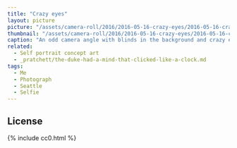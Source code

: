 ```yaml
---
title: "Crazy eyes"
layout: picture
picture: "/assets/camera-roll/2016/2016-05-16-crazy-eyes/2016-05-16-crazy-eyes.jpg"
thumbnail: "/assets/camera-roll/2016/2016-05-16-crazy-eyes/2016-05-16-crazy-eyes-thumbnail.jpg"
caption: "An odd camera angle with blinds in the background and crazy eyes peeking at you."
related:
  - Self portrait concept art
  - _pratchett/the-duke-had-a-mind-that-clicked-like-a-clock.md
tags:
  - Me
  - Photograph
  - Seattle
  - Selfie
---
```


## License

{% include cc0.html %}